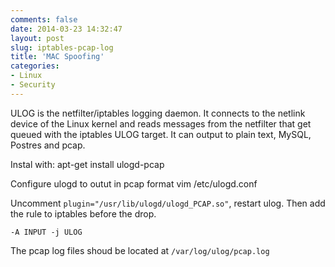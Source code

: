 ```yaml
---
comments: false
date: 2014-03-23 14:32:47
layout: post
slug: iptables-pcap-log
title: 'MAC Spoofing'
categories:
- Linux
- Security
---
```


ULOG is the netfilter/iptables logging daemon.  It connects to the netlink device of the Linux kernel and reads messages from the netfilter that get queued with the iptables ULOG target. It can output to plain text, MySQL, Postres and pcap.

Instal with:
    apt-get install ulogd-pcap 
    
Configure ulogd to outut in pcap format
     vim /etc/ulogd.conf
     
Uncomment `plugin="/usr/lib/ulogd/ulogd_PCAP.so"`, restart ulog. Then add the rule to iptables before the drop.

    -A INPUT -j ULOG
    
The pcap log files shoud be located at `/var/log/ulog/pcap.log`
